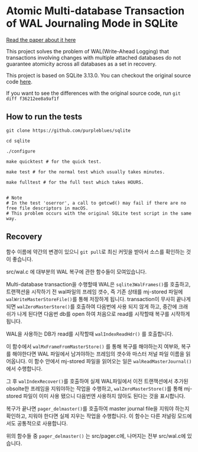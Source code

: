 # Atomic Multi-database Transaction of WAL Journaling Mode in SQLite

[Read the paper about it here](https://drive.google.com/file/d/0B5vadFDZKX2pbmtYY1NyMEx0c00/view)

This project solves the problem of WAL(Write-Ahead Logging) that transactions involving changes with multiple attached databases do not guarantee atomicity across all databases as a set in recovery.

This project is based on SQLite 3.13.0. You can checkout the original source code [here](http://sqlite.org/download.html).

If you want to see the differences with the original source code, run `git diff f36212ee8a9af1f`


## How to run the tests

```
git clone https://github.com/purpleblues/sqlite

cd sqlite

./configure

make quicktest # for the quick test.

make test # for the normal test which usually takes minutes.

make fulltest # for the full test which takes HOURS.


# Note
# In the test 'oserror', a call to getcwd() may fail if there are no free file descriptors in macOS.
# This problem occurs with the original SQLite test script in the same way.
```


## Recovery

함수 이름에 약간의 변경이 있으니 `git pull`로 최신 커밋을 받아서 소스를 확인하는 것이 좋습니다.

src/wal.c 에 대부분의 WAL 복구에 관한 함수들이 모여있습니다.

Multi-database transaction을 수행할때 WAL은 `sqlite3WalFrames()`를 호출하고, 트랜잭션을 시작하기 전 wal파일의 프레임 갯수, 즉 기존 상태를 mj-stored 파일에 `walWriteMasterStoreFile()`를 통해 저장하게 됩니다. transaction이 무사히 끝나게 되면 `walZeroMasterStore()`를 호출하여 다음번에 사용 되지 않게 하고, 중간에 크래쉬가 나게 된다면 다음번 db를 open 하여 처음으로 read를 시작할때 복구를 시작하게 됩니다.

WAL을 사용하는 DB가 read를 시작할때 `walIndexReadHdr()` 를 호출합니다.

이 함수에서 `walMxFrameFromMasterStore()` 를 통해 복구를 해야하는지 여부와, 복구를 해야한다면 WAL 파일에서 남겨야하는 프레임의 갯수와 마스터 저널 파일 이름을 읽어옵니다. 이 함수 안에서 mj-stored 파일을 읽어오는 일은 `walReadMasterJournal()` 에서 수행합니다.

그 후 `walIndexRecover()`를 호출하여 실제 WAL파일에서 이전 트랜잭션에서 추가된 obsolte한  프레임을 지워야하는 작업을 수행하고, `walZeroMasterStore()`를 통해 mj-stored 파일이 이미 사용 됐으니 다음번엔 사용하지 않아도 된다는 것을 표시합니다.

복구가 끝나면 `pager_delmaster()`를 호출하여 master journal file을 지워야 하는지 확인하고, 지워야 한다면 실제 지우는 작업을 수행합니다. 이 함수는 다른 저널링 모드에서도 공통적으로 사용합니다.

위의 함수들 중 `pager_delmaster()` 는 src/pager.c에, 나머지는 전부 src/wal.c에 있습니다.
